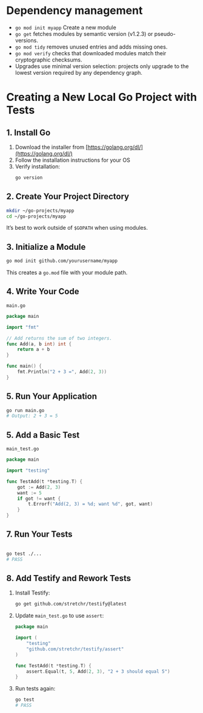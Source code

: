 # Dependency management

  - `go mod init myapp`  Create a new module
  - `go get` fetches modules by semantic version (v1.2.3) or pseudo-versions.  
  - `go mod tidy` removes unused entries and adds missing ones.  
  - `go mod verify` checks that downloaded modules match their cryptographic checksums.  
  - Upgrades use minimal version selection: projects only upgrade to the lowest version required by any dependency graph.


# Creating a New Local Go Project with Tests

## 1. Install Go

1. Download the installer from [https://golang.org/dl/](https://golang.org/dl/)  
2. Follow the installation instructions for your OS  
3. Verify installation:
   ```bash
   go version
   ```

## 2. Create Your Project Directory
```bash
mkdir ~/go-projects/myapp
cd ~/go-projects/myapp
```
It’s best to work outside of  `$GOPATH` when using modules.

## 3. Initialize a Module
```bash
go mod init github.com/yourusername/myapp
```
This creates a `go.mod` file with your module path.

## 4. Write Your Code

`main.go`
```go
package main

import "fmt"

// Add returns the sum of two integers.
func Add(a, b int) int {
    return a + b
}

func main() {
    fmt.Println("2 + 3 =", Add(2, 3))
}
```

## 5. Run Your Application

```bash
go run main.go
# Output: 2 + 3 = 5
```


## 5. Add a Basic Test

`main_test.go`

```go
package main

import "testing"

func TestAdd(t *testing.T) {
    got := Add(2, 3)
    want := 5
    if got != want {
        t.Errorf("Add(2, 3) = %d; want %d", got, want)
    }
}
```

## 7. Run Your Tests

```bash

go test ./...
# PASS

```

## 8. Add Testify and Rework Tests

1. Install Testify:

    ```bash
    go get github.com/stretchr/testify@latest
    ```

2. Update `main_test.go` to use 
`assert`:

    ```go
    package main

    import (
        "testing"
        "github.com/stretchr/testify/assert"
    )

    func TestAdd(t *testing.T) {
        assert.Equal(t, 5, Add(2, 3), "2 + 3 should equal 5")
    }
    ```

3. Run tests again:

    ```bash
    go test
    # PASS
    ```
